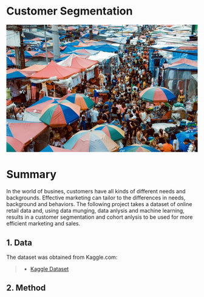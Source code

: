 # Customer Segmentation
![cover_photo](readme/customer_market.jpg)

# Summary

In the world of busines, customers have all kinds of different needs and backgrounds. Effective marketing can tailor to the differences in needs, background and behaviors. The following project takes a dataset of online retail data and, using data munging, data anlysis and machine learning, results in a customer segmentation and cohort anlysis to be used for more efficient marketing and sales.

## 1. Data

The dataset was obtained from Kaggle.com:

> * [Kaggle Dataset](https://www.kaggle.com/datasets/jihyeseo/online-retail-data-set-from-uci-ml-repo)

## 2. Method

<!-- There are three main types of recommenders used in practice today:

1. **Content-based filter:** Recommending future items to the user that have similar innate features with previously "liked" items. Basically, content-based relies on similarities between features of the items & needs good item profiles to function properly.

2. **Collaborative-based filter:** Recommending products based on a similar user that has already rated the product. Collaborative filtering relies on information from similar users, and it is important to have a large explicit user rating  base (doesn't work well for new customer bases).

3. **Hybrid Method:** Leverages both content & collaborative based filtering. Typically, when a new user comes into the recommender, the content-based recommendation takes place. Then after interacting with the items a couple of times, the collaborative/ user based recommendation system will be utilized.

![](./6_README_files/matrix_example.png)


**WINNER:User-based collaborative filtering system** 


I choose to work with a user-based collaborative filtering system. This made the most sense because half of the 4 million user-entered climbs had an explicit rating of how many stars the user would rate the climb. Unfortunately, the data did not have very detailed "item features". Every rock climbing route had an area, a difficulty grade, and a style of climbing (roped or none). This would not have been enough data to provide an accurate content-based recommendation. In the future, I would love to experiment using a hybrid system to help solve the problem of the cold-start-threshold.

## 3. Data Cleaning 

[Data Cleaning Report](https://drive.google.com/open?id=195wcooDtT2XhfpRXREWmLovm8XZPNymy)

In a collaborative-filtering system there are only three columns that matter to apply the machine learning algorithms: the user, the item, and the explicit rating (see the example matrix above). I also had to clean & normalize all the reference information (location, difficulty grade, etc.) to the route so that my user could get a useful and informative recommendation.

* **Problem 1:** This dataset is all user-entered information. There are a couple drop down options, but for the most part the user is able to completely make-up, or list something incorrectly. **Solution:** after normalizing & cleaning all the columns, I created a three-tier groupby system that I could then take the mode of each entry and fill in the column with that mode. For example: a route listed 12 times had the country Greece associated with it 11 times, but one person incorrectly listed it located in the USA. By grouping together three other indicator columns and then computing the mode of the country, I was able to catch and change some of the user-entered errors and increase the accuracy of my dataset.

* **Problem 2:** Being this is an international rock climbing website, the names of the rock climbing routes were differing based on if the user enters accent marks or not. **Solution:** normalize all names to the ascii standards. 

* **Problem 3:** Spelling issues with the route name. For example: if there was a route named "red rocks canyon" it could be spelled "red rock", "red rocks", "red canyon" etc. **Solution:** at first, I was hopeful and tried two different phonetic spelling algorithms (soundex & double metahpone). However, both of these proved to be too aggressive in their grouping and sometimes would group together up to 20 different individual routes as the same item! My final solution was to create an accurate filter for route names. The logic being that if up to x number of users all entered that *exact same* route name, the chances were good that it was an actual route spelled correctly. I played around with 4 different filters and kept these until I could test their prediction accuracy in the ML portion. I found the greatest prediction accuracy came from the dataset that filtered out any routes listed less than 6 times.

## 4. EDA

[EDA Report](https://colab.research.google.com/drive/14AKVsyXy7yJSxBjmEBFyz7kEX7e9ioM_)

* The star-rating distributions all checked out to be normal. It is very common with explicit ratings to see a diminished number of low ratings.

![](./6_README_files/star_counts.png)

## 5. Algorithms & Machine Learning

[ML Notebook](https://colab.research.google.com/drive/1kAlvwwJnGcdCAJD8oFokT3gtJF2UnyZP)

I chose to work with the Python [surprise library scikit](http://surpriselib.com/) for training my recommendation system. I tested all four different filtered datasets on the 11 different algorithms provided, and every time the Single Value Decomposition++ (SVD++) algorithm performed the best. It should be noted that this algorithm, although the most accurate is also the most computationally expensive, and that should be taken into account if this were to go into production.

![](./6_README_files/algo.png)

>***NOTE:** I choose RMSE as the accuracy metric over mean absolute error(MAE) because the errors are squared before they are averaged which gives the RMSE a higher weight to large errors. Thus, the RMSE is useful when large errors are undesirable. The smaller the RMSE, the more accurate the prediction because the RMSE takes the square root of the residual errors of the line of best fit.*

**WINNER: SVD++ Algorithm**

This algorithm is an improved version of the SVD algorithm that Simon Funk popularized in the million dollar Netflix competition that also takes into account implicit ratings (*yj*). Using stochastic gradient descent (SGD), parameters are learned using the regularized squared error objective.

![](./6_README_files/forumla.png)

## 6. Which Dataset to choose?

[More details about this process...](https://colab.research.google.com/drive/1kAlvwwJnGcdCAJD8oFokT3gtJF2UnyZP)

After choosing the SVD++ algorithm, I tested the accuracy of all four different filtered datasets. The dataset which filtered out any route names occurring less than 6 times performed the most accurate predictions. Thus, it was chosen to be the dataset I trained on.

>* All of the dataframes displayed discrepancies with the 1 star ratings(This is to be expected due to the inherent skewed positive ratings). Also, the one star ratings are not imperative to this project's goal. It is more important that the 1 star ratings are different enough to be filtered out of the top ten routes recommended to users. 
>* Notice the 3-star rating has a fat bulge at the top of the "violin" which indicates its predicting 3-star ratings for some of the true 3-star routes. This was not as prominent in the other dataframes
>* The 1-star rating also has a fatter tail than the other datasets displayed


![](./6_README_files/accuracy.png)

## 7. Coldstart Threshold
[More details about this process...](https://colab.research.google.com/drive/1kAlvwwJnGcdCAJD8oFokT3gtJF2UnyZP)

**Coldstart Threshold**: There is a problem when only using collaborative based filtering: *what to recommend to new users with very little or no prior data?* Remember, we already set our cold start threshold for the routes by choosing the dataset that filtered out any route occurring less than 6 times. Now, let investigate where to put the threshold for users.

![](./6_README_files/20user_thresh.png)

*It is my hypothesis that the initial filtering of the routes is what affected the RMSE of the users* 

>* Increasing the user threshold to 5 would increase the RMSE by .005 & would lose approximately 40% of the data.
>* Increasing the user threshold to 13 would increase the RMSE by .0075 & would lose approximately 60% of the data
>* If there were a larger increase in the RMSE (>= .01) I would trade my users' data for this improvement. However, these improvements are too minuscule to give up 40%-60% of my data to train on. Instead, I voted to keep some of these outliers to help the model train, and will focus on fine tuning my parameters using gridsearch to improve the RMSE


## 7. Predictions

[Final Predictions Notebook](https://colab.research.google.com/drive/1vLkoW_4SYessy_igmJxlVz_jEPlgJ06v)

In the final predictions notebook, the user can enter their user_id number and receive a list of top ten routes recommended to them:

![](./6_README_files/predictions.png)

## 8. Future Improvements

* In the future, I would love to spend more time creating a filtering system, wherein a climber could filter out the type, difficulty of climb, & country before receiving their top ten recommendation

* This recommendation system could also be improved by connecting to the 8a.nu website so that the user could input their actual online ID instead of just their user_id number 

* Due to RAM constraints on google colab, I had to train a 65% sample of the original 6x dataset. Without resource limitations, I would love to train on the full dataset. Preliminary tests showed that the bigger the training size, the lower the RMSE. One test showed an increase in sample size could increase the RMSE by .03 (in contrast to the .005 improvement I received when increasing the coldstart threshold)

## 9. Credits

Thanks to Nicolas Hug for his superb surprise library scikit, Colin Brochard for his stellar advice from his Mountain Project recommendation system, and DJ Sarkar for being an amazing Springboard mentor. -->








